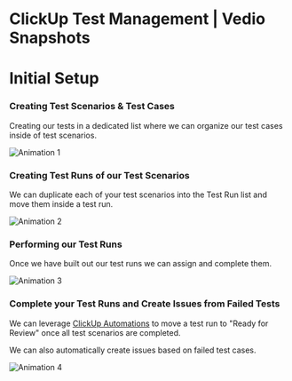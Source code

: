 # ClickUp Test Management | Vedio Snapshots

# Initial Setup

### Creating Test Scenarios & Test Cases

Creating our tests in a dedicated list where we can organize our test cases inside of test scenarios.

![Animation 1](https://t8673385.p.clickup-attachments.com/t8673385/940dd043-4c39-4885-9d03-7bd5623d43b2/Test%20Cases.gif)

###   

### Creating Test Runs of our Test Scenarios

We can duplicate each of your test scenarios into the Test Run list and move them inside a test run.

![Animation 2](https://t8673385.p.clickup-attachments.com/t8673385/deabc3c1-58c9-4e94-8b8a-3630bf6a7f0e/Test%20Runs.gif)

  

### Performing our Test Runs

Once we have built out our test runs we can assign and complete them.

![Animation 3](https://t8673385.p.clickup-attachments.com/t8673385/ff9e0f24-26ca-469c-8758-9ec497526a8f/Run%20your%20Tests.gif)

  

### Complete your Test Runs and Create Issues from Failed Tests

We can leverage [ClickUp Automations](https://docs.clickup.com/en/articles/3904901-automations-overview) to move a test run to "Ready for Review" once all test scenarios are completed.

  

We can also automatically create issues based on failed test cases.

![Animation 4](https://t8673385.p.clickup-attachments.com/t8673385/7e316b9c-dff7-4f8e-bc0e-913775a9af66/Test%20Automations.gif)
